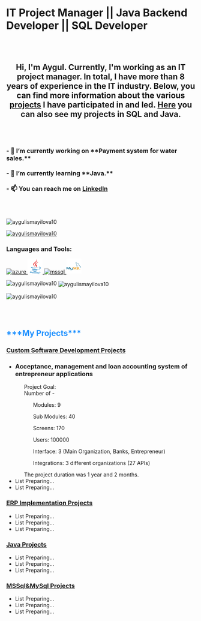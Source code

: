 <h1 class="title">IT Project Manager || Java Backend Developer || SQL Developer </h1>
			  <br></br>
			  
<h2 align="center"> Hi, I'm Aygul. Currently, I'm working as an IT project manager. In total, I have more than 8 years of experience in the IT industry. Below, you can find more information about the various <a href="https://github.com/AygulIsmayilova10#my-projects" alt="azure" width="40" height="40"/> projects</a>   I have participated in and led.
<a href="https://github.com/AygulIsmayilova10#my-projects" alt="azure" width="40" height="40"/> Here</a> you can also see my projects in SQL and Java.
</h2><br></br>
<h3 align="left"> 
- 🔭 I’m currently working on **Payment system for water sales.** <br></br>
- 🌱 I’m currently learning **Java.**<br></br>
- 📫 You can reach me on <a href="https://www.linkedin.com/in/aygul-ismayilova-018547177/" rel="noreferrer" data-extlink="">LinkedIn<span class="ext"><span class="element-invisible"></span></span></a>
</h3>

<br></br>
<p align="left"> <img src="https://komarev.com/ghpvc/?username=aygulismayilova10&label=Profile%20views&color=0e75b6&style=flat" alt="aygulismayilova10" /> </p>

<p align="left"> <a href="https://github.com/ryo-ma/github-profile-trophy"><img src="https://github-profile-trophy.vercel.app/?username=aygulismayilova10" alt="aygulismayilova10" /></a> </p>





<p align="left">
</p>

<h3 align="left">Languages and Tools:</h3>
<p align="left"> <a href="https://azure.microsoft.com/en-in/" target="_blank" rel="noreferrer"> <img src="https://www.vectorlogo.zone/logos/microsoft_azure/microsoft_azure-icon.svg" alt="azure" width="40" height="40"/> </a> <a href="https://www.java.com" target="_blank" rel="noreferrer"> <img src="https://raw.githubusercontent.com/devicons/devicon/master/icons/java/java-original.svg" alt="java" width="40" height="40"/> </a> <a href="https://www.microsoft.com/en-us/sql-server" target="_blank" rel="noreferrer"> <img src="https://www.svgrepo.com/show/303229/microsoft-sql-server-logo.svg" alt="mssql" width="40" height="40"/> </a> <a href="https://www.mysql.com/" target="_blank" rel="noreferrer"> <img src="https://raw.githubusercontent.com/devicons/devicon/master/icons/mysql/mysql-original-wordmark.svg" alt="mysql" width="40" height="40"/> </a> </p>

<p><img align="left" src="https://github-readme-stats.vercel.app/api/top-langs?username=aygulismayilova10&show_icons=true&locale=en&layout=compact" alt="aygulismayilova10" /></p>

<p>&nbsp;<img align="center" src="https://github-readme-stats.vercel.app/api?username=aygulismayilova10&show_icons=true&locale=en" alt="aygulismayilova10" /></p>

<p><img align="center" src="https://github-readme-streak-stats.herokuapp.com/?user=aygulismayilova10&" alt="aygulismayilova10" /></p>
<br></br>
<h2 style="color:DodgerBlue;">***My Projects***</h2>
            </div>
               </div>
    </div> <!-- /#title-pre-content -->

  
  <div class="content">
    <div class="field field-name-body field-type-text-with-summary field-label-hidden"><div class="field-items"><div class="field-item even"><ul>
</ul>
<div class="openberkeley-collapsible-container" id="openberkeley-collapsible-container-0">
<h3 class="openberkeley-collapsible-controller"><a href="#openberkeley-collapsible-container-0-target" class="openberkeley-collapsible-trigger" aria-expanded="false" id="openberkeley-collapsible-container-0-trigger" aria-controls="openberkeley-collapsible-container-0-target">Custom Software Development Projects <span class="openberkeley-collapsible-status"><span class="fa fa-plus"><span class="element-invisible"></span></span></span></a></h3>
<ul>
<li><h3>Acceptance, management and loan accounting system of entrepreneur applications</h3>
<ul> Project Goal: </ul>
<ul> Number of -</ul>
 <ul><ul><p>Modules: 9</p></ul></ul>
 <ul><ul><p>Sub Modules: 40</p></ul></ul>
 <ul><ul><p>Screens: 170</p></ul></ul>
 <ul><ul><p>Users: 100000</p></ul></ul>
 <ul><ul><p>Interface: 3 (Main Organization, Banks, Entrepreneur)</p></ul></ul>
 <ul><ul><p>Integrations: 3 different organizations (27 APIs)</p></ul></ul>      
 <ul>The project duration was 1 year and 2 months.</ul>
 </li>
<li>List Preparing...</li>
<li>List Preparing...</li>
</ul>
</div>
<div class="openberkeley-collapsible-container" id="openberkeley-collapsible-container-1">
<h3 class="openberkeley-collapsible-controller"><a href="#openberkeley-collapsible-container-1-target" class="openberkeley-collapsible-trigger" aria-expanded="false" id="openberkeley-collapsible-container-1-trigger" aria-controls="openberkeley-collapsible-container-1-target">ERP Implementation Projects <span class="openberkeley-collapsible-status"><span class="fa fa-plus"><span class="element-invisible"></span></span></span></a></h3>
<ul>
<li>List Preparing...</li>
<li>List Preparing...</li>
<li>List Preparing...</li>
</ul>
</div>
<div class="openberkeley-collapsible-container" id="openberkeley-collapsible-container-2">
<h3 class="openberkeley-collapsible-controller"><a href="#openberkeley-collapsible-container-2-target" class="openberkeley-collapsible-trigger" aria-expanded="false" id="openberkeley-collapsible-container-2-trigger" aria-controls="openberkeley-collapsible-container-2-target">Java Projects <span class="openberkeley-collapsible-status"><span class="fa fa-plus"><span class="element-invisible"></span></span></span></a></h3>
<ul>
<li>List Preparing...</li>
<li>List Preparing...</li>
<li>List Preparing...</li>
</ul>
</div>
<div class="openberkeley-collapsible-container" id="openberkeley-collapsible-container-3">
<h3 class="openberkeley-collapsible-controller"><a href="#openberkeley-collapsible-container-3-target" class="openberkeley-collapsible-trigger" aria-expanded="false" id="openberkeley-collapsible-container-3-trigger" aria-controls="openberkeley-collapsible-container-3-target">MSSql&MySql Projects <span class="openberkeley-collapsible-status"><span class="fa fa-plus"><span class="element-invisible"></span></span></span></a></h3>
<ul>
<li>List Preparing...</li>
<li>List Preparing...</li>
<li>List Preparing...</li>
</ul>
</div> 
  


